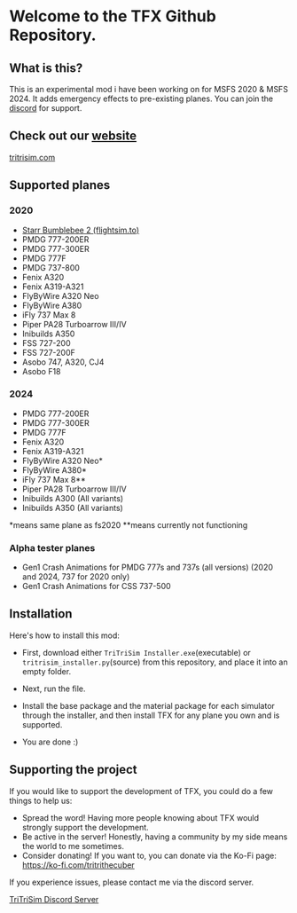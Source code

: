 
# Welcome to the TFX Github Repository.

## What is this?
This is an experimental mod i have been working on for MSFS 2020 & MSFS 2024.
It adds emergency effects to pre-existing planes. You can join the [discord](https://discord.gg/g4bJ3nBmck) for support.

## Check out our [website](https://tritrisim.com)
[tritrisim.com](https://tritrisim.com)

## Supported planes

### 2020
- [Starr Bumblebee 2 (flightsim.to)](flightsim.to/file/93919/starr-bumblebee-2)
- PMDG 777-200ER
- PMDG 777-300ER
- PMDG 777F
- PMDG 737-800
- Fenix A320
- Fenix A319-A321
- FlyByWire A320 Neo
- FlyByWire A380
- iFly 737 Max 8
- Piper PA28 Turboarrow III/IV
- Inibuilds A350
- FSS 727-200
- FSS 727-200F
- Asobo 747, A320, CJ4
- Asobo F18

### 2024

- PMDG 777-200ER
- PMDG 777-300ER
- PMDG 777F
- Fenix A320
- Fenix A319-A321
- FlyByWire A320 Neo*
- FlyByWire A380*
- iFly 737 Max 8**
- Piper PA28 Turboarrow III/IV
- Inibuilds A300 (All variants)
- Inibuilds A350 (All variants)


*means same plane as fs2020
**means currently not functioning

### Alpha tester planes

- Gen1 Crash Animations for PMDG 777s and 737s (all versions) (2020 and 2024, 737 for 2020 only)
- Gen1 Crash Animations for CSS 737-500

## Installation

Here's how to install this mod:

- First, download either `TriTriSim Installer.exe`(executable) or `tritrisim_installer.py`(source) from this repository, and place it into an empty folder.

- Next, run the file.

- Install the base package and the material package for each simulator through the installer, and then install TFX for any plane you own and is supported.

- You are done :)

## Supporting the project
If you would like to support the development of TFX, you could do a few things to help us:
- Spread the word! Having more people knowing about TFX would strongly support the development.
- Be active in the server! Honestly, having a community by my side means the world to me sometimes.
- Consider donating! If you want to, you can donate via the Ko-Fi page: https://ko-fi.com/tritrithecuber

If you experience issues, please contact me via the discord server.

[TriTriSim Discord Server](https://discord.gg/g4bJ3nBmck)

